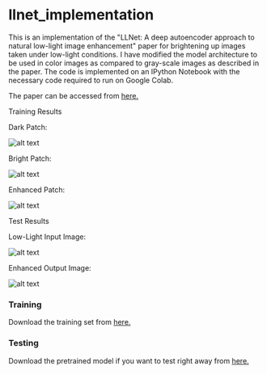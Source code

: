 # llnet_implementation
This is an implementation of the "LLNet: A deep autoencoder approach to natural low-light image
enhancement" paper for brightening up images taken under low-light conditions.
I have modified the model architecture to be used in color images as compared to gray-scale images as described in the paper.
The code is implemented on an IPython Notebook with the necessary code required to run on Google Colab.

The paper can be accessed from [here.](https://reader.elsevier.com/reader/sd/pii/S003132031630125X?token=3660BF88E5B10F810C0E93B39AEEA5E8B4C0D66E6654F28D92A6A53A8751EF2F9B8518E956192B9CBCC3B80066280200)

Training Results

Dark Patch:

![alt text](https://github.com/joeljosephjin/llnet_implementation/blob/master/Examples/X.png "Logo Title Text 1")

Bright Patch:

![alt text](https://github.com/joeljosephjin/llnet_implementation/blob/master/Examples/Y.png "Logo Title Text 1")

Enhanced Patch:

![alt text](https://github.com/joeljosephjin/llnet_implementation/blob/master/Examples/Y_predict.png "Logo Title Text 1")

Test Results

Low-Light Input Image:

![alt text](https://github.com/joeljosephjin/llnet_implementation/blob/master/test_results/input.bmp "Logo Title Text 1")

Enhanced Output Image:

![alt text](https://github.com/joeljosephjin/llnet_implementation/blob/master/test_results/output.bmp "Logo Title Text 1")

### Training
Download the training set from [here.](https://drive.google.com/open?id=1lky5_umQi87UYhhAp1gFlmXI3JoDPBu1)


### Testing
Download the pretrained model if you want to test right away from [here.](https://drive.google.com/open?id=1Q-LXrFCn4jgN0KznercKmhDuUkwMkHnF)
  
  
